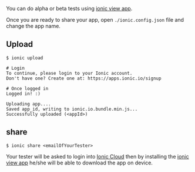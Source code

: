 You can do alpha or beta tests using [ionic view app](http://view.ionic.io/).

Once you are ready to share your app, open `./ionic.config.json` file and change the app name.

## Upload

```
$ ionic upload

# Login
To continue, please login to your Ionic account.
Don't have one? Create one at: https://apps.ionic.io/signup

# Once logged in
Logged in! :)

Uploading app....
Saved app_id, writing to ionic.io.bundle.min.js...
Successfully uploaded (<appId>)
```

## share

```
$ ionic share <emailOfYourTester>
```

Your tester will be asked to login into [Ionic Cloud](https://apps.ionic.io) then by installing the [ionic view app](http://view.ionic.io/) he/she will be able to download the app on device.
